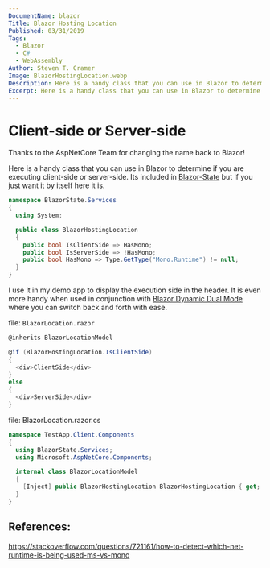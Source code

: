 ```yaml
---
DocumentName: blazor
Title: Blazor Hosting Location
Published: 03/31/2019
Tags: 
  - Blazor
  - C#
  - WebAssembly
Author: Steven T. Cramer
Image: BlazorHostingLocation.webp
Description: Here is a handy class that you can use in Blazor to determine if you are executing client-side or server-side. Its included in Blazor-State
Excerpt: Here is a handy class that you can use in Blazor to determine if you are executing client-side or server-side. Its included in Blazor-State
---
```

# Client-side or Server-side
Thanks to the AspNetCore Team for changing the name back to Blazor!

Here is a handy class that you can use in Blazor to determine if you are executing client-side or server-side. Its included in [Blazor-State](https://github.com/TimeWarpEngineering/blazor-state) but if you just want it by itself here it is.

```csharp
namespace BlazorState.Services
{
  using System;

  public class BlazorHostingLocation
  {
    public bool IsClientSide => HasMono;
    public bool IsServerSide => !HasMono;
    public bool HasMono => Type.GetType("Mono.Runtime") != null;
  }
}
```

I use it in my demo app to display the execution side in the header. It is even more handy when used in conjunction with [Blazor Dynamic Dual Mode](https://thefreezeteam.com/razor-components-dynamic-dual-mode/) where you can switch back and forth with ease. 

file: `BlazorLocation.razor`

```csharp
@inherits BlazorLocationModel

@if (BlazorHostingLocation.IsClientSide)
{
  <div>ClientSide</div>
}
else
{
  <div>ServerSide</div>
}
```

file: BlazorLocation.razor.cs

```csharp
namespace TestApp.Client.Components
{
  using BlazorState.Services;
  using Microsoft.AspNetCore.Components;

  internal class BlazorLocationModel
  {
    [Inject] public BlazorHostingLocation BlazorHostingLocation { get; set; }
  }
}

```

## References:
https://stackoverflow.com/questions/721161/how-to-detect-which-net-runtime-is-being-used-ms-vs-mono


